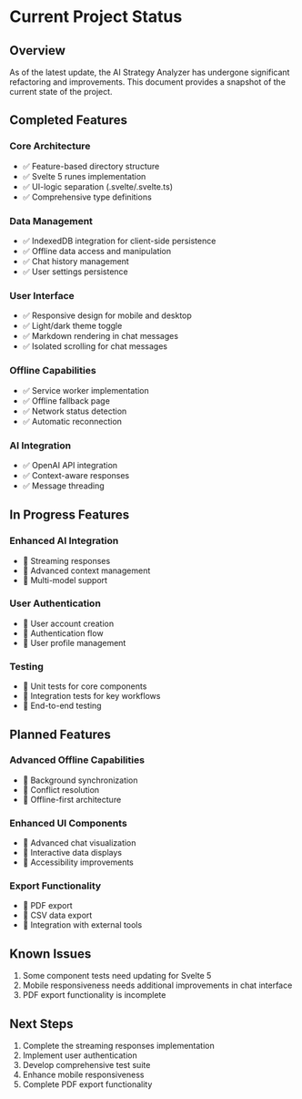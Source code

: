 # Current Project Status

## Overview

As of the latest update, the AI Strategy Analyzer has undergone significant refactoring and improvements. This document provides a snapshot of the current state of the project.

## Completed Features

### Core Architecture
- ✅ Feature-based directory structure
- ✅ Svelte 5 runes implementation
- ✅ UI-logic separation (.svelte/.svelte.ts)
- ✅ Comprehensive type definitions

### Data Management
- ✅ IndexedDB integration for client-side persistence
- ✅ Offline data access and manipulation
- ✅ Chat history management
- ✅ User settings persistence

### User Interface
- ✅ Responsive design for mobile and desktop
- ✅ Light/dark theme toggle
- ✅ Markdown rendering in chat messages
- ✅ Isolated scrolling for chat messages

### Offline Capabilities
- ✅ Service worker implementation
- ✅ Offline fallback page
- ✅ Network status detection
- ✅ Automatic reconnection

### AI Integration
- ✅ OpenAI API integration
- ✅ Context-aware responses
- ✅ Message threading

## In Progress Features

### Enhanced AI Integration
- 🔄 Streaming responses
- 🔄 Advanced context management
- 🔄 Multi-model support

### User Authentication
- 🔄 User account creation
- 🔄 Authentication flow
- 🔄 User profile management

### Testing
- 🔄 Unit tests for core components
- 🔄 Integration tests for key workflows
- 🔄 End-to-end testing

## Planned Features

### Advanced Offline Capabilities
- 📅 Background synchronization
- 📅 Conflict resolution
- 📅 Offline-first architecture

### Enhanced UI Components
- 📅 Advanced chat visualization
- 📅 Interactive data displays
- 📅 Accessibility improvements

### Export Functionality
- 📅 PDF export
- 📅 CSV data export
- 📅 Integration with external tools

## Known Issues

1. Some component tests need updating for Svelte 5
2. Mobile responsiveness needs additional improvements in chat interface
3. PDF export functionality is incomplete

## Next Steps

1. Complete the streaming responses implementation
2. Implement user authentication
3. Develop comprehensive test suite
4. Enhance mobile responsiveness
5. Complete PDF export functionality